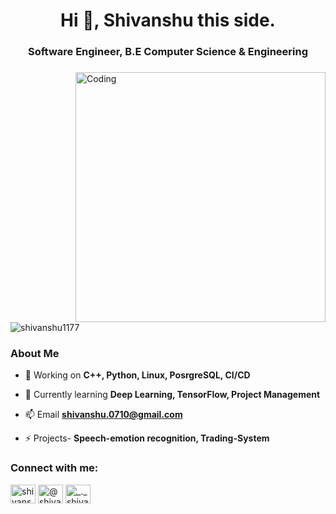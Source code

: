 <h1 align="center">Hi 👋, Shivanshu this side.</h1>
<h3 align="center">Software Engineer, B.E Computer Science & Engineering</h3>
<h3 align="center"></h3>
<img align="right" alt="Coding" width="400" src="https://cdn.dribbble.com/users/1162077/screenshots/3848914/programmer.gif">
<p align="left"> <img src="https://komarev.com/ghpvc/?username=shivanshu1177&label=Profile%20views&color=0e75b6&style=flat" alt="shivanshu1177" /> </p>
<h3 align="left">About Me</h3>

- 🔭 Working on **C++, Python, Linux, PosrgreSQL, CI/CD**

- 🌱 Currently learning **Deep Learning, TensorFlow, Project Management**

- 📫 Email **shivanshu.0710@gmail.com**

- ⚡ Projects-  **Speech-emotion recognition, Trading-System**

<h3 align="left">Connect with me:</h3>
<p align="left">
<a href="https://www.linkedin.com/in/shivanshu-sharma-4014931b8/" target="_blank"><img align = "center" src="https://www.iconninja.com/files/331/775/772/linkedin-website-logo-service-social-web-communication-icon.svg" alt="shivanshu-sharma-4014931b8" height = "30" width="40" /></a>
<a href="https://twitter.com/@shivans73850498" target="_blank"><img align="center" src="https://raw.githubusercontent.com/rahuldkjain/github-profile-readme-generator/master/src/images/icons/Social/twitter.svg" alt="@shivans73850498" height="30" width="40" /></a>
<a href="https://instagram.com/_._shivanshu07_._" target="_blank"><img align="center" src="https://raw.githubusercontent.com/rahuldkjain/github-profile-readme-generator/master/src/images/icons/Social/instagram.svg" alt="_._shivanshu07_._" height="30" width="40" /></a>
</p>

